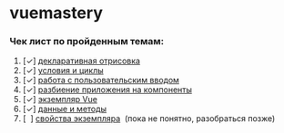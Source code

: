 # vuemastery

### Чек лист по пройденным темам:

1. [&#10003;]&nbsp;[декларативная отрисовка](examples/declarative-rendering)
2. [&#10003;]&nbsp;[условия и циклы](examples/conditionals-and-loops)
3. [&#10003;]&nbsp;[работа с пользовательским вводом](examples/handling-user-input)
4. [&#10003;]&nbsp;[разбиение приложения на компоненты](examples/composing-with-components)
5. [&#10003;]&nbsp;[экземпляр Vue](examples/vue-instance)
6. [&#10003;]&nbsp;[данные и методы](examples/data-and-methods)
7. [&nbsp; ]&nbsp;[свойства экземпляра](examples/instance-properties)&nbsp; (пока не понятно, разобраться позже)
